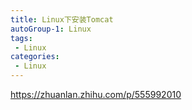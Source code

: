 ```yaml
---
title: Linux下安装Tomcat
autoGroup-1: Linux
tags:
 - Linux
categories: 
 - Linux
---
```



https://zhuanlan.zhihu.com/p/555992010


